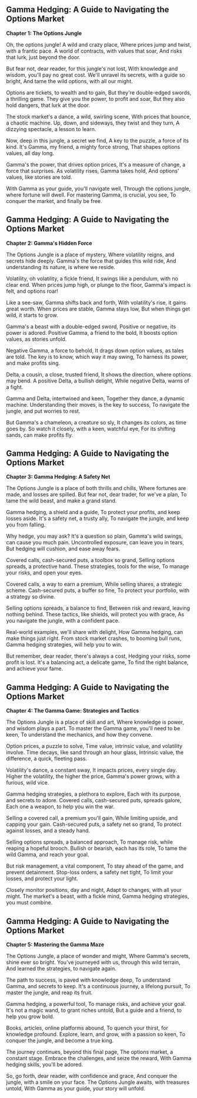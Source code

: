 ## Gamma Hedging: A Guide to Navigating the Options Market

**Chapter 1: The Options Jungle**

Oh, the options jungle! A wild and crazy place, 
Where prices jump and twist, with a frantic pace.
A world of contracts, with values that soar,
And risks that lurk, just beyond the door.

But fear not, dear reader, for this jungle's not lost,
With knowledge and wisdom, you'll pay no great cost.
We'll unravel its secrets, with a guide so bright,
And tame the wild options, with all our might.

Options are tickets, to wealth and to gain,
But they're double-edged swords, a thrilling game.
They give you the power, to profit and soar,
But they also hold dangers, that lurk at the door.

The stock market's a dance, a wild, swirling scene,
With prices that bounce, a chaotic machine.
Up, down, and sideways, they twist and they turn,
A dizzying spectacle, a lesson to learn.

Now, deep in this jungle, a secret we find,
A key to the puzzle, a force of its kind.
It's Gamma, my friend, a mighty force strong,
That shapes options values, all day long.

Gamma's the power, that drives option prices,
It's a measure of change, a force that surprises.
As volatility rises, Gamma takes hold,
And options' values, like stories are told.

With Gamma as your guide, you'll navigate well,
Through the options jungle, where fortune will dwell.
For mastering Gamma, is crucial, you see,
To conquer the market, and finally be free. 


## Gamma Hedging: A Guide to Navigating the Options Market

**Chapter 2:  Gamma's Hidden Force**

The Options Jungle is a place of mystery,
Where volatility reigns, and secrets hide deeply.
Gamma's the force that guides this wild ride,
And understanding its nature, is where we reside.

Volatility, oh volatility, a fickle friend,
It swings like a pendulum, with no clear end.
When prices jump high, or plunge to the floor,
Gamma's impact is felt, and options roar!

Like a see-saw, Gamma shifts back and forth,
With volatility's rise, it gains great worth.
When prices are stable, Gamma stays low,
But when things get wild, it starts to grow.

Gamma's a beast with a double-edged sword,
Positive or negative, its power is adored.
Positive Gamma, a friend to the bold,
It boosts option values, as stories unfold.

Negative Gamma, a force to behold,
It drags down option values, as tales are told.
The key is to know, which way it may swing,
To harness its power, and make profits sing.

Delta, a cousin, a close, trusted friend,
It shows the direction, where options may bend.
A positive Delta, a bullish delight,
While negative Delta, warns of a fight.

Gamma and Delta, intertwined and keen,
Together they dance, a dynamic machine.
Understanding their moves, is the key to success,
To navigate the jungle, and put worries to rest.

But Gamma's a chameleon, a creature so sly,
It changes its colors, as time goes by.
So watch it closely, with a keen, watchful eye,
For its shifting sands, can make profits fly. 


## Gamma Hedging: A Guide to Navigating the Options Market

**Chapter 3: Gamma Hedging: A Safety Net**

The Options Jungle is a place of both thrills and chills,
Where fortunes are made, and losses are spilled.
But fear not, dear trader, for we've a plan,
To tame the wild beast, and make a grand stand.

Gamma hedging, a shield and a guide,
To protect your profits, and keep losses aside.
It's a safety net, a trusty ally,
To navigate the jungle, and keep you from falling.

Why hedge, you may ask? It's a question so plain,
Gamma's wild swings, can cause you much pain.
Uncontrolled exposure, can leave you in tears,
But hedging will cushion, and ease away fears.

Covered calls, cash-secured puts, a toolbox so grand,
Selling options spreads, a protective hand.
These strategies, tools for the wise,
To manage your risks, and open your eyes.

Covered calls, a way to earn a premium,
While selling shares, a strategic scheme.
Cash-secured puts, a buffer so fine,
To protect your portfolio, with a strategy so divine.

Selling options spreads, a balance to find,
Between risk and reward, leaving nothing behind.
These tactics, like shields, will protect you with grace,
As you navigate the jungle, with a confident pace.

Real-world examples, we'll share with delight,
How Gamma hedging, can make things just right.
From stock market crashes, to booming bull runs,
Gamma hedging strategies, will help you to win.

But remember, dear reader, there's always a cost,
Hedging your risks, some profit is lost.
It's a balancing act, a delicate game,
To find the right balance, and achieve your fame. 


## Gamma Hedging: A Guide to Navigating the Options Market

**Chapter 4: The Gamma Game: Strategies and Tactics**

The Options Jungle is a place of skill and art,
Where knowledge is power, and wisdom plays a part.
To master the Gamma game, you'll need to be keen,
To understand the mechanics, and how they convene.

Option prices, a puzzle to solve,
Time value, intrinsic value, and volatility involve.
Time decays, like sand through an hour glass,
Intrinsic value, the difference, a quick, fleeting pass.

Volatility's dance, a constant sway,
It impacts prices, every single day.
Higher the volatility, the higher the price,
Gamma's power grows, with a furious, wild vice.

Gamma hedging strategies, a plethora to explore,
Each with its purpose, and secrets to adore.
Covered calls, cash-secured puts, spreads galore,
Each one a weapon, to help you win the war.

Selling a covered call, a premium you'll gain,
While limiting upside, and capping your gain.
Cash-secured puts, a safety net so grand,
To protect against losses, and a steady hand.

Selling options spreads, a balanced approach,
To manage risk, while reaping a hopeful brooch.
Bullish or bearish, each has its role,
To tame the wild Gamma, and reach your goal.

But risk management, a vital component,
To stay ahead of the game, and prevent detainment.
Stop-loss orders, a safety net tight,
To limit your losses, and protect your light.

Closely monitor positions, day and night,
Adapt to changes, with all your might.
The market's a beast, with a fickle mind,
Gamma hedging strategies, you must combine. 




## Gamma Hedging: A Guide to Navigating the Options Market

**Chapter 5: Mastering the Gamma Maze**

The Options Jungle, a place of wonder and might,
Where Gamma's secrets, shine ever so bright.
You've journeyed with us, through this wild terrain,
And learned the strategies, to navigate again.

The path to success, is paved with knowledge deep,
To understand Gamma, and secrets to keep.
It's a continuous journey, a lifelong pursuit,
To master the jungle, and reap its fruit.

Gamma hedging, a powerful tool,
To manage risks, and achieve your goal.
It's not a magic wand, to grant riches untold,
But a guide and a friend, to help you grow bold.

Books, articles, online platforms abound,
To quench your thirst, for knowledge profound.
Explore, learn, and grow, with a passion so keen,
To conquer the jungle, and become a true king.

The journey continues, beyond this final page,
The options market, a constant stage.
Embrace the challenges, and seize the reward,
With Gamma hedging skills, you'll be adored.

So, go forth, dear reader, with confidence and grace,
And conquer the jungle, with a smile on your face.
The Options Jungle awaits, with treasures untold,
With Gamma as your guide, your story will unfold. 
